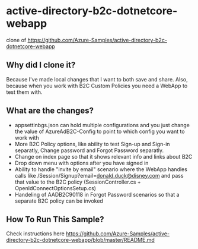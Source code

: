 # active-directory-b2c-dotnetcore-webapp
clone of https://github.com/Azure-Samples/active-directory-b2c-dotnetcore-webapp

## Why did I clone it?
Because I've made local changes that I want to both save and share. Also, because when you work with B2C Custom Policies you need a WebApp to test them with.

## What are the changes?
- appsettinbgs.json can hold multiple configurations and you just change the value of AzureAdB2C-Config to point to which config you want to work with
- More B2C Policy options, like ability to test Sign-up and Sign-in separatly, Change password and Forgot Password separatly.
- Change on index page so that it shows relevant info and links about B2C 
- Drop down menu with options after you have signed in
- Ability to handle "invite by email" scenario where the WebApp handles calls like /Session/Signup?email=donald.duck@disney.com and pass that value to the B2C policy (SessionController.cs + OpenIdConnectOptionsSetup.cs)
- Handeling of AADB2C90118 in Forgot Password scenarios so that a separate B2C policy can be invoked

## How To Run This Sample?
Check instructions here https://github.com/Azure-Samples/active-directory-b2c-dotnetcore-webapp/blob/master/README.md